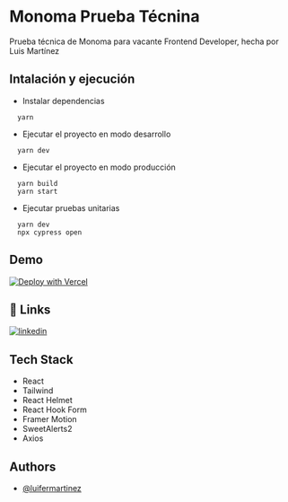 # Monoma Prueba Técnina

Prueba técnica de Monoma para vacante Frontend Developer, hecha por Luis Martínez

## Intalación y ejecución

- Instalar dependencias

```
  yarn
```

- Ejecutar el proyecto en modo desarrollo

```
  yarn dev
```

- Ejecutar el proyecto en modo producción

```
  yarn build
  yarn start
```

- Ejecutar pruebas unitarias

```
  yarn dev
  npx cypress open
```

## Demo

[![Deploy with Vercel](https://vercel.com/button)](https://monoma-tec.vercel.app/)

## 🔗 Links

[![linkedin](https://img.shields.io/badge/linkedin-0A66C2?style=for-the-badge&logo=linkedin&logoColor=white)](https://www.linkedin.com/in/luifer132/)

## Tech Stack

- React
- Tailwind
- React Helmet
- React Hook Form
- Framer Motion
- SweetAlerts2
- Axios

## Authors

- [@luifermartinez](https://www.github.com/luifermartinez)
